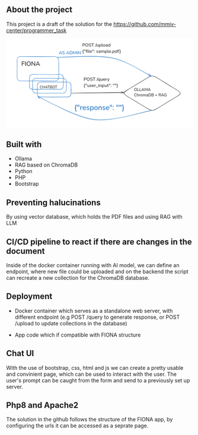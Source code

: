 ## About the project

This project is a draft of the solution for the https://github.com/mmiv-center/programmer_task

![image info](schema.png)

## Built with

* Ollama
* RAG based on ChromaDB
* Python
* PHP
* Bootstrap

## Preventing halucinations

By using vector database, which holds the PDF files and using RAG with LLM

## CI/CD pipeline to react if there are changes in the document

Inside of the docker container running with AI model, we can define an endpoint, where new file could be uploaded and on the backend the script can recreate a new collection for the ChromaDB database.

## Deployment

* Docker container which serves as a standalone web server, with different endpoint (e.g POST /query to generate response, or POST /upload to update collections in the database)

* App code which if compatible with FIONA structure

## Chat UI

With the use of bootstrap, css, html and js we can create a pretty usable and convinient page, which can be used to interact with the user. The user's prompt can be caught from the form and send to a previously set up server.

## Php8 and Apache2

The solution in the github follows the structure of the FIONA app, by configuring the urls it can be accessed as a seprate page.




